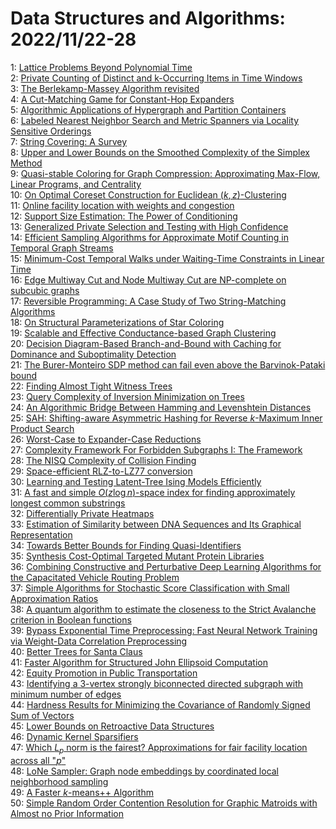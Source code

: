 # Data Structures and Algorithms: 2022/11/22-28  
1: [Lattice Problems Beyond Polynomial Time](https://doi.org/10.48550/arXiv.2211.11693)  
2: [Private Counting of Distinct and k-Occurring Items in Time Windows](https://doi.org/10.48550/arXiv.2211.11718)  
3: [The Berlekamp-Massey Algorithm revisited](https://doi.org/10.48550/arXiv.2211.11721)  
4: [A Cut-Matching Game for Constant-Hop Expanders](https://doi.org/10.48550/arXiv.2211.11726)  
5: [Algorithmic Applications of Hypergraph and Partition Containers](https://doi.org/10.48550/arXiv.2211.11737)  
6: [Labeled Nearest Neighbor Search and Metric Spanners via Locality  Sensitive Orderings](https://doi.org/10.48550/arXiv.2211.11846)  
7: [String Covering: A Survey](https://doi.org/10.48550/arXiv.2211.11856)  
8: [Upper and Lower Bounds on the Smoothed Complexity of the Simplex Method](https://doi.org/10.48550/arXiv.2211.11860)  
9: [Quasi-stable Coloring for Graph Compression: Approximating Max-Flow,  Linear Programs, and Centrality](https://doi.org/10.48550/arXiv.2211.11912)  
10: [On Optimal Coreset Construction for Euclidean $(k,z)$-Clustering](https://doi.org/10.48550/arXiv.2211.11923)  
11: [Online facility location with weights and congestion](https://doi.org/10.48550/arXiv.2211.11961)  
12: [Support Size Estimation: The Power of Conditioning](https://doi.org/10.48550/arXiv.2211.11967)  
13: [Generalized Private Selection and Testing with High Confidence](https://doi.org/10.48550/arXiv.2211.12063)  
14: [Efficient Sampling Algorithms for Approximate Motif Counting in Temporal  Graph Streams](https://doi.org/10.48550/arXiv.2211.12101)  
15: [Minimum-Cost Temporal Walks under Waiting-Time Constraints in Linear  Time](https://doi.org/10.48550/arXiv.2211.12136)  
16: [Edge Multiway Cut and Node Multiway Cut are NP-complete on subcubic  graphs](https://doi.org/10.48550/arXiv.2211.12203)  
17: [Reversible Programming: A Case Study of Two String-Matching Algorithms](https://doi.org/10.48550/arXiv.2211.12225)  
18: [On Structural Parameterizations of Star Coloring](https://doi.org/10.48550/arXiv.2211.12226)  
19: [Scalable and Effective Conductance-based Graph Clustering](https://doi.org/10.48550/arXiv.2211.12511)  
20: [Decision Diagram-Based Branch-and-Bound with Caching for Dominance and  Suboptimality Detection](https://doi.org/10.48550/arXiv.2211.13118)  
21: [The Burer-Monteiro SDP method can fail even above the Barvinok-Pataki  bound](https://doi.org/10.48550/arXiv.2211.12389)  
22: [Finding Almost Tight Witness Trees](https://doi.org/10.48550/arXiv.2211.12431)  
23: [Query Complexity of Inversion Minimization on Trees](https://doi.org/10.48550/arXiv.2211.12441)  
24: [An Algorithmic Bridge Between Hamming and Levenshtein Distances](https://doi.org/10.48550/arXiv.2211.12496)  
25: [SAH: Shifting-aware Asymmetric Hashing for Reverse $k$-Maximum Inner  Product Search](https://doi.org/10.48550/arXiv.2211.12751)  
26: [Worst-Case to Expander-Case Reductions](https://doi.org/10.48550/arXiv.2211.12833)  
27: [Complexity Framework For Forbidden Subgraphs I: The Framework](https://doi.org/10.48550/arXiv.2211.12887)  
28: [The NISQ Complexity of Collision Finding](https://doi.org/10.48550/arXiv.2211.12954)  
29: [Space-efficient RLZ-to-LZ77 conversion](https://doi.org/10.48550/arXiv.2211.13254)  
30: [Learning and Testing Latent-Tree Ising Models Efficiently](https://doi.org/10.48550/arXiv.2211.13291)  
31: [A fast and simple $O (z \log n)$-space index for finding approximately  longest common substrings](https://doi.org/10.48550/arXiv.2211.13434)  
32: [Differentially Private Heatmaps](https://doi.org/10.48550/arXiv.2211.13454)  
33: [Estimation of Similarity between DNA Sequences and Its Graphical  Representation](https://doi.org/10.48550/arXiv.2211.13462)  
34: [Towards Better Bounds for Finding Quasi-Identifiers](https://doi.org/10.48550/arXiv.2211.13882)  
35: [Synthesis Cost-Optimal Targeted Mutant Protein Libraries](https://doi.org/10.48550/arXiv.2211.13898)  
36: [Combining Constructive and Perturbative Deep Learning Algorithms for the  Capacitated Vehicle Routing Problem](https://doi.org/10.48550/arXiv.2211.13922)  
37: [Simple Algorithms for Stochastic Score Classification with Small  Approximation Ratios](https://doi.org/10.48550/arXiv.2211.14082)  
38: [A quantum algorithm to estimate the closeness to the Strict Avalanche  criterion in Boolean functions](https://doi.org/10.48550/arXiv.2211.15356)  
39: [Bypass Exponential Time Preprocessing: Fast Neural Network Training via  Weight-Data Correlation Preprocessing](https://doi.org/10.48550/arXiv.2211.14227)  
40: [Better Trees for Santa Claus](https://doi.org/10.48550/arXiv.2211.14259)  
41: [Faster Algorithm for Structured John Ellipsoid Computation](https://doi.org/10.48550/arXiv.2211.14407)  
42: [Equity Promotion in Public Transportation](https://doi.org/10.48550/arXiv.2211.14531)  
43: [Identifying a 3-vertex strongly biconnected directed subgraph with  minimum number of edges](https://doi.org/10.48550/arXiv.2211.14572)  
44: [Hardness Results for Minimizing the Covariance of Randomly Signed Sum of  Vectors](https://doi.org/10.48550/arXiv.2211.14658)  
45: [Lower Bounds on Retroactive Data Structures](https://doi.org/10.48550/arXiv.2211.14664)  
46: [Dynamic Kernel Sparsifiers](https://doi.org/10.48550/arXiv.2211.14825)  
47: [Which $L_p$ norm is the fairest? Approximations for fair facility  location across all "$p$"](https://doi.org/10.48550/arXiv.2211.14873)  
48: [LoNe Sampler: Graph node embeddings by coordinated local neighborhood  sampling](https://doi.org/10.48550/arXiv.2211.15114)  
49: [A Faster $k$-means++ Algorithm](https://doi.org/10.48550/arXiv.2211.15118)  
50: [Simple Random Order Contention Resolution for Graphic Matroids with  Almost no Prior Information](https://doi.org/10.48550/arXiv.2211.15146)  